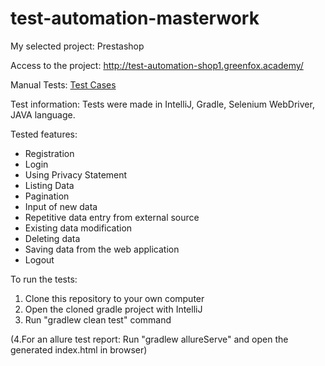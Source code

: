 # test-automation-masterwork

My selected project: Prestashop

Access to the project: http://test-automation-shop1.greenfox.academy/

Manual Tests: [Test Cases](https://docs.google.com/spreadsheets/d/1wxMK6qX_SKteQ9C7XwKjLMSYijQIf9VuA0tkIhbo4Sk/edit?usp=sharing)

Test information: Tests were made in IntelliJ, Gradle, Selenium WebDriver, JAVA language.

Tested features:
- Registration
- Login
- Using Privacy Statement
- Listing Data
- Pagination
- Input of new data
- Repetitive data entry from external source
- Existing data modification
- Deleting data
- Saving data from the web application
- Logout

To run the tests:
1. Clone this repository to your own computer
2. Open the cloned gradle project with IntelliJ
3. Run "gradlew clean test" command

(4.For an allure test report: Run "gradlew allureServe" and open the generated index.html in browser)

